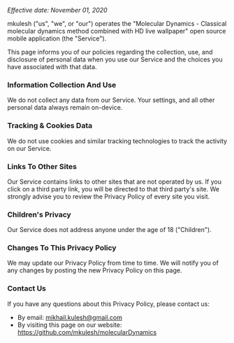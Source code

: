 _Effective date: November 01, 2020_

mkulesh ("us", "we", or "our") operates the "Molecular Dynamics - Classical molecular dynamics method combined with HD live wallpaper" open source mobile application (the "Service").

This page informs you of our policies regarding the collection, use, and disclosure of personal data when you use our Service and the choices you have associated with that data.

### Information Collection And Use

We do not collect any data from our Service. Your settings, and all other personal data always remain on-device.

### Tracking & Cookies Data

We do not use cookies and similar tracking technologies to track the activity on our Service.

### Links To Other Sites

Our Service contains links to other sites that are not operated by us. If you click on a third party link, you will be directed to that third party's site. We strongly advise you to review the Privacy Policy of every site you visit.

### Children's Privacy

Our Service does not address anyone under the age of 18 ("Children").

### Changes To This Privacy Policy

We may update our Privacy Policy from time to time. We will notify you of any changes by posting the new Privacy Policy on this page.

### Contact Us

If you have any questions about this Privacy Policy, please contact us:

* By email: mikhail.kulesh@gmail.com
* By visiting this page on our website: https://github.com/mkulesh/molecularDynamics
